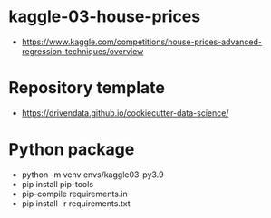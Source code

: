 # kaggle-03-house-prices
- https://www.kaggle.com/competitions/house-prices-advanced-regression-techniques/overview

# Repository template
- https://drivendata.github.io/cookiecutter-data-science/

# Python package
- python -m venv envs/kaggle03-py3.9
- pip install pip-tools
- pip-compile requirements.in
- pip install -r requirements.txt
